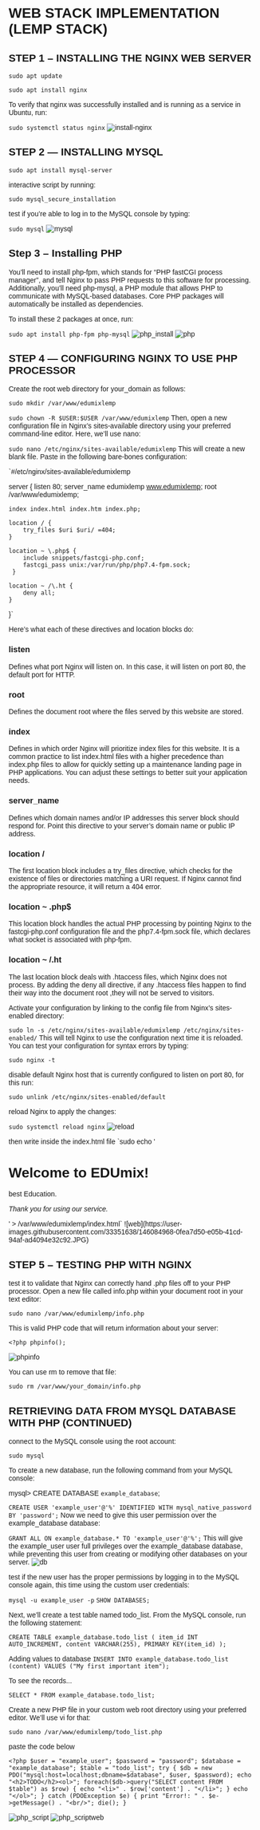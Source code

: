 # WEB STACK IMPLEMENTATION (LEMP STACK)

## STEP 1 – INSTALLING THE NGINX WEB SERVER

`sudo apt update`

`sudo apt install nginx`

To verify that nginx was successfully installed and is running as a service in Ubuntu, run: 


`sudo systemctl status nginx`
![install-nginx](https://user-images.githubusercontent.com/33351638/146085018-875a50c1-473e-4067-84e0-91a975f73b14.JPG)

## STEP 2 — INSTALLING MYSQL
`sudo apt install mysql-server`

interactive script by running:

`sudo mysql_secure_installation`

test if you’re able to log in to the MySQL console by typing:

`sudo mysql`
![mysql](https://user-images.githubusercontent.com/33351638/146085036-db515207-a638-45f3-8962-5235f96ce498.JPG)

## Step 3 – Installing PHP

You’ll need to install php-fpm, which stands for “PHP fastCGI process manager”, and tell Nginx to pass PHP requests to this software for processing. Additionally, you’ll need php-mysql, a PHP module that allows PHP to communicate with MySQL-based databases. Core PHP packages will automatically be installed as dependencies.

To install these 2 packages at once, run:

`sudo apt install php-fpm php-mysql`
![php_install](https://user-images.githubusercontent.com/33351638/146084847-163d77fb-9016-4b13-8266-d6bd6c074dc2.JPG)
![php](https://user-images.githubusercontent.com/33351638/146085081-768e2d84-957b-48cd-b240-47b7b6ed68a7.JPG)


## STEP 4 — CONFIGURING NGINX TO USE PHP PROCESSOR

Create the root web directory for your_domain as follows:

`sudo mkdir /var/www/edumixlemp`

`sudo chown -R $USER:$USER /var/www/edumixlemp`
Then, open a new configuration file in Nginx’s sites-available directory using your preferred command-line editor. Here, we’ll use nano:

`sudo nano /etc/nginx/sites-available/edumixlemp`
This will create a new blank file. Paste in the following bare-bones configuration:

`#/etc/nginx/sites-available/edumixlemp

server {
    listen 80;
    server_name edumixlemp www.edumixlemp;
    root /var/www/edumixlemp;

    index index.html index.htm index.php;

    location / {
        try_files $uri $uri/ =404;
    }

    location ~ \.php$ {
        include snippets/fastcgi-php.conf;
        fastcgi_pass unix:/var/run/php/php7.4-fpm.sock;
     }

    location ~ /\.ht {
        deny all;
    }

}`

Here’s what each of these directives and location blocks do:

### listen 
Defines what port Nginx will listen on. In this case, it will listen on port 80, the default port for HTTP.
### root
Defines the document root where the files served by this website are stored.
### index
Defines in which order Nginx will prioritize index files for this website. It is a common practice to list index.html files with a higher precedence than index.php files to allow for quickly setting up a maintenance landing page in PHP applications. You can adjust these settings to better suit your application needs.
### server_name 
Defines which domain names and/or IP addresses this server block should respond for. Point this directive to your server’s domain name or public IP address.
### location / 
The first location block includes a try_files directive, which checks for the existence of files or directories matching a URI request. If Nginx cannot find the appropriate resource, it will return a 404 error.
### location ~ \.php$ 
This location block handles the actual PHP processing by pointing Nginx to the fastcgi-php.conf configuration file and the php7.4-fpm.sock file, which declares what socket is associated with php-fpm.
### location ~ /\.ht 
The last location block deals with .htaccess files, which Nginx does not process. By adding the deny all directive, if any .htaccess files happen to find their way into the document root ,they will not be served to visitors.


Activate your configuration by linking to the config file from Nginx’s sites-enabled directory:

`sudo ln -s /etc/nginx/sites-available/edumixlemp /etc/nginx/sites-enabled/`
This will tell Nginx to use the configuration next time it is reloaded. You can test your configuration for syntax errors by typing:

`sudo nginx -t`

disable default Nginx host that is currently configured to listen on port 80, for this run:

`sudo unlink /etc/nginx/sites-enabled/default`

reload Nginx to apply the changes:

`sudo systemctl reload nginx`
![reload](https://user-images.githubusercontent.com/33351638/146084931-b3bb04ce-d16c-4bc8-bc2e-4008fcb1d678.JPG)

then write inside the index.html file
`sudo echo '<!DOCTYPE html>
<html>
<head>
<title>Welcome to EDUmix on Nginx!</title>
<style>
    body {
        width: 35em;
        margin: 0 auto;
        font-family: Tahoma, Verdana, Arial, sans-serif;
    }
</style>
</head>
<body>
<h1>Welcome to EDUmix!</h1>
<p>best Education.</p>

<p><em>Thank you for using our service.</em></p>
</body>
</html>' > /var/www/edumixlemp/index.html`
![web](https://user-images.githubusercontent.com/33351638/146084968-0fea7d50-e05b-41cd-94af-ad4094e32c92.JPG)

## STEP 5 – TESTING PHP WITH NGINX

 test it to validate that Nginx can correctly hand .php files off to your PHP processor.
 Open a new file called info.php within your document root in your text editor:

`sudo nano /var/www/edumixlemp/info.php`

This is valid PHP code that will return information about your server:

`<?php
phpinfo();`

![phpinfo](https://user-images.githubusercontent.com/33351638/146084864-ddc05fd8-3e64-4b20-92d2-0f2faae2c626.JPG)

You can use rm to remove that file:

`sudo rm /var/www/your_domain/info.php`


## RETRIEVING DATA FROM MYSQL DATABASE WITH PHP (CONTINUED)

connect to the MySQL console using the root account:

`sudo mysql`

To create a new database, run the following command from your MySQL console:

mysql> CREATE DATABASE `example_database`;

`CREATE USER 'example_user'@'%' IDENTIFIED WITH mysql_native_password BY 'password';`
Now we need to give this user permission over the example_database database:

`GRANT ALL ON example_database.* TO 'example_user'@'%';`
This will give the example_user user full privileges over the example_database database, while preventing this user from creating or modifying other databases on your server.
![db](https://user-images.githubusercontent.com/33351638/146084985-dbc1b046-fdd3-4bed-853c-8707442acdd4.JPG)

test if the new user has the proper permissions by logging in to the MySQL console again, this time using the custom user credentials:

`mysql -u example_user -p`
`SHOW DATABASES;`

Next, we’ll create a test table named todo_list. From the MySQL console, run the following statement:

`CREATE TABLE example_database.todo_list (
  item_id INT AUTO_INCREMENT,
 content VARCHAR(255),
  PRIMARY KEY(item_id) );`
  
  Adding values to database
  `INSERT INTO example_database.todo_list (content) VALUES ("My first important item");`
  
  To see the records...
  
  `SELECT * FROM example_database.todo_list;`
  
  
  Create a new PHP file in your custom web root directory using your preferred editor. We’ll use vi for that:

`sudo nano /var/www/edumixlemp/todo_list.php`
  
 paste the code below
 
 `<?php
$user = "example_user";
$password = "password";
$database = "example_database";
$table = "todo_list";
try {
  $db = new PDO("mysql:host=localhost;dbname=$database", $user, $password);
  echo "<h2>TODO</h2><ol>";
  foreach($db->query("SELECT content FROM $table") as $row) {
    echo "<li>" . $row['content'] . "</li>";
  }
  echo "</ol>";
} catch (PDOException $e) {
    print "Error!: " . $e->getMessage() . "<br/>";
    die();
}`

![php_script](https://user-images.githubusercontent.com/33351638/146084857-9f741d36-029b-447c-83cd-32c63e85d802.JPG)
![php_scriptweb](https://user-images.githubusercontent.com/33351638/146084860-71f7e728-48f7-4b2b-b02a-6526dcb445a4.JPG)
